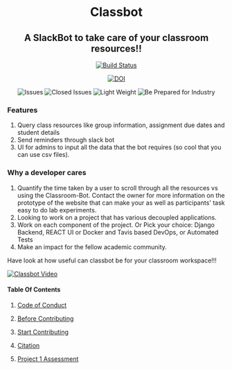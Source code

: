 <center>
<h1>Classbot</h1>

<h2>A SlackBot to take care of your classroom resources!!</h2>

<a href="https://travis-ci.org/github/Ayushi61/Classroom-Bot"><img src="https://travis-ci.org/Ayushi61/Classroom-Bot.svg?branch=master" alt="Build Status"></a>

<a href="https://zenodo.org/badge/latestdoi/288084201"><img src="https://zenodo.org/badge/288084201.svg" alt="DOI"></a>

<img src="https://img.shields.io/github/issues-raw/Ayushi61/Classroom-Bot" alt="Issues">

<img src="https://img.shields.io/github/issues-closed-raw/Ayushi61/Classroom-Bot?style=plastic" alt="Closed Issues">

<img src="https://img.shields.io/github/repo-size/Ayushi61/Classroom-Bot" alt="Light Weight">

<img src="https://img.shields.io/tokei/lines/github.com/Ayushi61/Classroom-Bot" alt="Be Prepared for Industry">

</center>

### Features

1. Query class resources like group information, assignment due dates and student details
2. Send reminders through slack bot
3. UI for admins to input all the data that the bot requires (so cool that you can use csv files).

### Why a developer cares

1. Quantify the time taken by a user to scroll through all the resources vs using the Classroom-Bot. Contact the owner for more information on the prototype of the website that can make your as well as participants' task easy to do lab experiments.
2. Looking to work on a project that has various decoupled applications.
3. Work on each component of the project. Or Pick your choice: Django Backend, REACT UI or Docker and Tavis based DevOps, or Automated Tests
4. Make an impact for the fellow academic community.

Have look at how useful can classbot be for your classroom workspace!!!

[![Classbot Video](https://img.youtube.com/vi/CRSTGNChs1o/0.jpg)](https://youtu.be/CRSTGNChs1o)

#### Table Of Contents

1. [Code of Conduct](CODE_OF_CONDUCT.md)

2. [Before Contributing](CONTRIBUTING.md)

3. [Start Contributing](docs/design.md)

4. [Citation](CITATION.md)

5. [Project 1 Assessment](PROJ1-selfAssessment.md)

